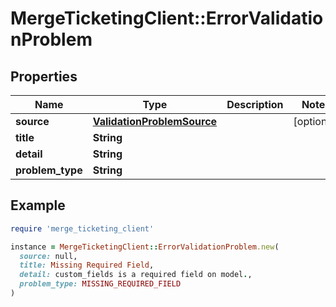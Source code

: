 # MergeTicketingClient::ErrorValidationProblem

## Properties

| Name | Type | Description | Notes |
| ---- | ---- | ----------- | ----- |
| **source** | [**ValidationProblemSource**](ValidationProblemSource.md) |  | [optional] |
| **title** | **String** |  |  |
| **detail** | **String** |  |  |
| **problem_type** | **String** |  |  |

## Example

```ruby
require 'merge_ticketing_client'

instance = MergeTicketingClient::ErrorValidationProblem.new(
  source: null,
  title: Missing Required Field,
  detail: custom_fields is a required field on model.,
  problem_type: MISSING_REQUIRED_FIELD
)
```

